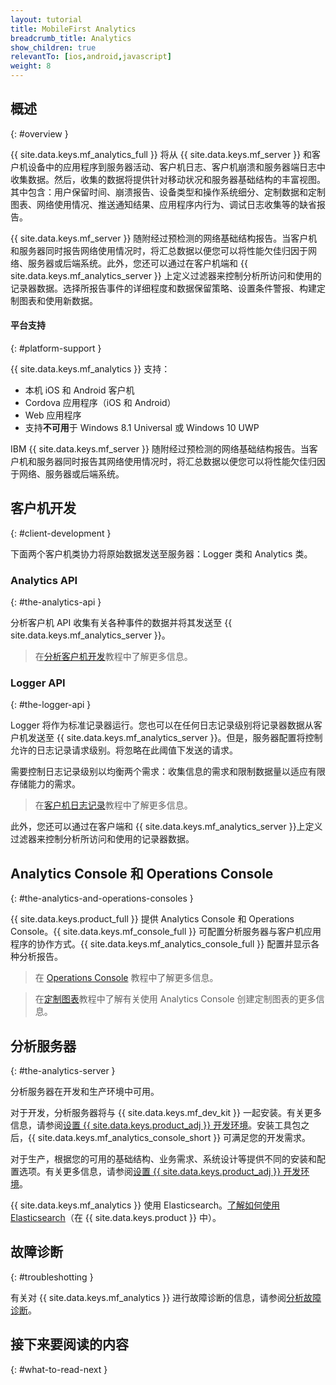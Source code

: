 ```yaml
---
layout: tutorial
title: MobileFirst Analytics
breadcrumb_title: Analytics
show_children: true
relevantTo: [ios,android,javascript]
weight: 8
---
```

<!-- NLS_CHARSET=UTF-8 -->
## 概述
{: #overview }

{{ site.data.keys.mf_analytics_full }} 将从 {{ site.data.keys.mf_server }} 和客户机设备中的应用程序到服务器活动、客户机日志、客户机崩溃和服务器端日志中收集数据。然后，收集的数据将提供针对移动状况和服务器基础结构的丰富视图。其中包含：用户保留时间、崩溃报告、设备类型和操作系统细分、定制数据和定制图表、网络使用情况、推送通知结果、应用程序内行为、调试日志收集等的缺省报告。

{{ site.data.keys.mf_server }} 随附经过预检测的网络基础结构报告。当客户机和服务器同时报告网络使用情况时，将汇总数据以便您可以将性能欠佳归因于网络、服务器或后端系统。此外，您还可以通过在客户机端和 {{ site.data.keys.mf_analytics_server }} 上定义过滤器来控制分析所访问和使用的记录器数据。选择所报告事件的详细程度和数据保留策略、设置条件警报、构建定制图表和使用新数据。

#### 平台支持
{: #platform-support }

{{ site.data.keys.mf_analytics }} 支持：

* 本机 iOS 和 Android 客户机
* Cordova 应用程序（iOS 和 Android）
* Web 应用程序
* 支持**不可用**于 Windows 8.1 Universal 或 Windows 10 UWP

IBM {{ site.data.keys.mf_server }} 随附经过预检测的网络基础结构报告。当客户机和服务器同时报告其网络使用情况时，将汇总数据以便您可以将性能欠佳归因于网络、服务器或后端系统。

## 客户机开发
{: #client-development }

下面两个客户机类协力将原始数据发送至服务器：Logger 类和 Analytics 类。

### Analytics API
{: #the-analytics-api }

分析客户机 API 收集有关各种事件的数据并将其发送至 {{ site.data.keys.mf_analytics_server }}。
> 在[分析客户机开发](analytics-api)教程中了解更多信息。

### Logger API
{: #the-logger-api }

Logger 将作为标准记录器运行。您也可以在任何日志记录级别将记录器数据从客户机发送至 {{ site.data.keys.mf_analytics_server }}。但是，服务器配置将控制允许的日志记录请求级别。将忽略在此阈值下发送的请求。

需要控制日志记录级别以均衡两个需求：收集信息的需求和限制数据量以适应有限存储能力的需求。 

> 在[客户机日志记录](../application-development/client-side-log-collection/)教程中了解更多信息。

此外，您还可以通过在客户端和 {{ site.data.keys.mf_analytics_server }}上定义过滤器来控制分析所访问和使用的记录器数据。

## Analytics Console 和 Operations Console
{: #the-analytics-and-operations-consoles }

{{ site.data.keys.product_full }} 提供 Analytics Console 和 Operations Console。{{ site.data.keys.mf_console_full }} 可配置分析服务器与客户机应用程序的协作方式。{{ site.data.keys.mf_analytics_console_full }} 配置并显示各种分析报告。

> 在 [Operations Console](console) 教程中了解更多信息。

> 在[定制图表](console/custom-charts)教程中了解有关使用 Analytics Console 创建定制图表的更多信息。

## 分析服务器
{: #the-analytics-server }

分析服务器在开发和生产环境中可用。

对于开发，分析服务器将与 {{ site.data.keys.mf_dev_kit }} 一起安装。有关更多信息，请参阅[设置 {{ site.data.keys.product_adj }} 开发环境](../installation-configuration/development/mobilefirst/)。安装工具包之后，{{ site.data.keys.mf_analytics_console_short }} 可满足您的开发需求。

对于生产，根据您的可用的基础结构、业务需求、系统设计等提供不同的安装和配置选项。有关更多信息，请参阅[设置 {{ site.data.keys.product_adj }} 开发环境](../installation-configuration/production/analytics/)。

{{ site.data.keys.mf_analytics }} 使用 Elasticsearch。[了解如何使用 Elasticsearch](elasticsearch)（在 {{ site.data.keys.product }} 中）。

## 故障诊断
{: #troubleshotting }

有关对 {{ site.data.keys.mf_analytics }} 进行故障诊断的信息，请参阅[分析故障诊断](../troubleshooting/analytics/)。

## 接下来要阅读的内容
{: #what-to-read-next }
